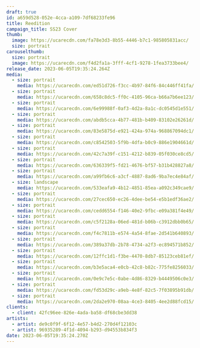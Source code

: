 ```yaml
---
draft: true
id: a659d528-052e-4cca-a109-7df68233fe96
title: Reedition
campaign_title: S﻿S23 Cover
thumb:
  image: https://ucarecdn.com/fa78e3d3-8b55-4446-b7c1-985805831acc/
  size: portrait
carouselthumb:
  size: portrait
  image: https://ucarecdn.com/f4d2fa1a-3fff-4cf1-9278-1fea3733bee4/
release_date: 2023-06-05T19:35:24.264Z
media:
  - size: portrait
    media: https://ucarecdn.com/ed51d726-f3cc-4b97-84f6-84c446ff41fa/
  - size: portrait
    media: https://ucarecdn.com/658c8dc5-ff0c-4105-96ca-b66a7b6ee123/
  - size: portrait
    media: https://ucarecdn.com/6e99988f-0af3-4d2a-8a1c-dc0545d1e551/
  - size: portrait
    media: https://ucarecdn.com/abdb5cca-4b77-481b-b409-83102e26261d/
  - size: portrait
    media: https://ucarecdn.com/83e5875d-e921-424a-974a-968867094dc1/
  - size: portrait
    media: https://ucarecdn.com/c8542503-5f9b-4dfa-b0c9-886e1904661d/
  - size: portrait
    media: https://ucarecdn.com/42c7a39f-c151-4212-b839-05f030ce8cd5/
  - size: portrait
    media: https://ucarecdn.com/636339f5-fd21-4676-bf57-b31b428827a8/
  - size: portrait
    media: https://ucarecdn.com/a99fb6c6-a3cf-4887-8ad6-9ba7ec4e84af/
  - size: landscape
    media: https://ucarecdn.com/533eafa9-4b12-4851-85ea-a092c349cae9/
  - size: portrait
    media: https://ucarecdn.com/27cec650-ec26-4dee-be54-e5b1edf36ae2/
  - size: portrait
    media: https://ucarecdn.com/cedd6554-f146-40e2-9fbc-e09a381f4e49/
  - size: portrait
    media: https://ucarecdn.com/c5f2128a-06ed-481d-b06b-c3912dbb0b65/
  - size: portrait
    media: https://ucarecdn.com/f4c7811b-e574-4a54-8fae-2d541b640893/
  - size: portrait
    media: https://ucarecdn.com/389a37db-2b78-4734-a2f3-ec894571b852/
  - size: portrait
    media: https://ucarecdn.com/12ffc1d1-f3be-4470-8db7-85123ceb81ef/
  - size: portrait
    media: https://ucarecdn.com/b3e5aca4-e0cb-42c8-b82c-775fe8256033/
  - size: portrait
    media: https://ucarecdn.com/0e9c7e5c-0abe-4d86-8329-b4449506c0e3/
  - size: portrait
    media: https://ucarecdn.com/fd53d29c-a9eb-4e8f-82c5-7f03895b91db/
  - size: portrait
    media: https://ucarecdn.com/2da2e970-08aa-4ce3-8405-4ee2d88fcd15/
clients:
  - client: 42fc96ee-826e-4ada-ba58-df68cbe3dd38
artists:
  - artist: de9c0f9f-6f12-4e57-b4d2-270d4f12103c
  - artist: 96935289-4f1d-4094-b293-d94553b834f3
date: 2023-06-05T19:35:24.270Z
---
```

